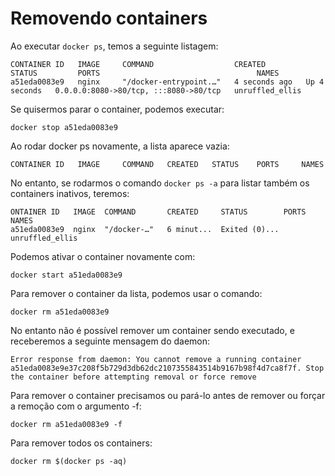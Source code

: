 # Removendo containers

Ao executar `docker ps`, temos a seguinte listagem:
```
CONTAINER ID   IMAGE     COMMAND                  CREATED         STATUS         PORTS                                   NAMES
a51eda0083e9   nginx     "/docker-entrypoint.…"   4 seconds ago   Up 4 seconds   0.0.0.0:8080->80/tcp, :::8080->80/tcp   unruffled_ellis
```
Se quisermos parar o container, podemos executar:
```
docker stop a51eda0083e9
```
Ao rodar docker ps novamente, a lista aparece vazia:
```
CONTAINER ID   IMAGE     COMMAND   CREATED   STATUS    PORTS     NAMES
```
No entanto, se rodarmos o comando `docker ps -a` para listar também os containers inativos, teremos:
```
ONTAINER ID   IMAGE  COMMAND       CREATED     STATUS        PORTS  NAMES
a51eda0083e9  nginx  "/docker-…"   6 minut...  Exited (0)...        unruffled_ellis
```
Podemos ativar o container novamente com:
```
docker start a51eda0083e9
```
Para remover o container da lista, podemos usar o comando:
```
docker rm a51eda0083e9
```
No entanto não é possível remover um container sendo executado, e receberemos a seguinte mensagem do daemon:
```
Error response from daemon: You cannot remove a running container a51eda0083e9e37c208f5b729d3db62dc2107355843514b9167b98f4d7ca8f7f. Stop the container before attempting removal or force remove
```
Para remover o container precisamos ou pará-lo antes de remover ou forçar a remoção com o argumento -f:
```
docker rm a51eda0083e9 -f
```
Para remover todos os containers:
```
docker rm $(docker ps -aq)
```
